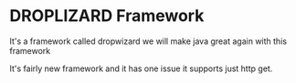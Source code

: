 # DROPLIZARD Framework 


It's a framework called dropwizard we will make java great again with this framework 

It's fairly new framework and it has one issue it supports just http get.



